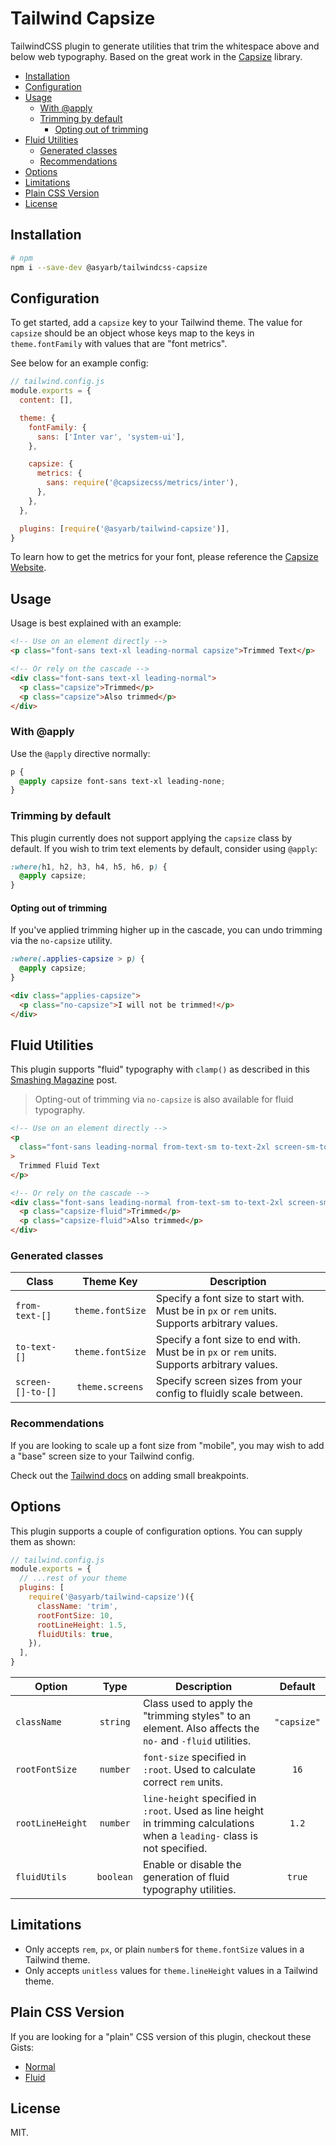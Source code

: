 # Tailwind Capsize <!-- omit in toc -->

TailwindCSS plugin to generate utilities that trim the whitespace above and
below web typography. Based on the great work in the
[Capsize](https://github.com/seek-oss/capsize) library.

- [Installation](#installation)
- [Configuration](#configuration)
- [Usage](#usage)
  - [With @apply](#with-apply)
  - [Trimming by default](#trimming-by-default)
    - [Opting out of trimming](#opting-out-of-trimming)
- [Fluid Utilities](#fluid-utilities)
  - [Generated classes](#generated-classes)
  - [Recommendations](#recommendations)
- [Options](#options)
- [Limitations](#limitations)
- [Plain CSS Version](#plain-css-version)
- [License](#license)

## Installation

```bash
# npm
npm i --save-dev @asyarb/tailwindcss-capsize
```

## Configuration

To get started, add a `capsize` key to your Tailwind theme. The value for
`capsize` should be an object whose keys map to the keys in `theme.fontFamily`
with values that are "font metrics".

See below for an example config:

```js
// tailwind.config.js
module.exports = {
  content: [],

  theme: {
    fontFamily: {
      sans: ['Inter var', 'system-ui'],
    },

    capsize: {
      metrics: {
        sans: require('@capsizecss/metrics/inter'),
      },
    },
  },

  plugins: [require('@asyarb/tailwind-capsize')],
}
```

To learn how to get the metrics for your font, please reference the
[Capsize Website](https://seek-oss.github.io/capsize/).

## Usage

Usage is best explained with an example:

```html
<!-- Use on an element directly -->
<p class="font-sans text-xl leading-normal capsize">Trimmed Text</p>

<!-- Or rely on the cascade -->
<div class="font-sans text-xl leading-normal">
  <p class="capsize">Trimmed</p>
  <p class="capsize">Also trimmed</p>
</div>
```

### With @apply

Use the `@apply` directive normally:

```css
p {
  @apply capsize font-sans text-xl leading-none;
}
```

### Trimming by default

This plugin currently does not support applying the `capsize` class by default.
If you wish to trim text elements by default, consider using `@apply`:

```css
:where(h1, h2, h3, h4, h5, h6, p) {
  @apply capsize;
}
```

#### Opting out of trimming

If you've applied trimming higher up in the cascade, you can undo trimming via
the `no-capsize` utility.

```css
:where(.applies-capsize > p) {
  @apply capsize;
}
```

```html
<div class="applies-capsize">
  <p class="no-capsize">I will not be trimmed!</p>
</div>
```

## Fluid Utilities

This plugin supports "fluid" typography with `clamp()` as described in this
[Smashing Magazine](https://www.smashingmagazine.com/2022/01/modern-fluid-typography-css-clamp/)
post.

> Opting-out of trimming via `no-capsize` is also available for fluid
> typography.

```html
<!-- Use on an element directly -->
<p
  class="font-sans leading-normal from-text-sm to-text-2xl screen-sm-to-xl capsize-fluid"
>
  Trimmed Fluid Text
</p>

<!-- Or rely on the cascade -->
<div class="font-sans leading-normal from-text-sm to-text-2xl screen-sm-to-xl">
  <p class="capsize-fluid">Trimmed</p>
  <p class="capsize-fluid">Also trimmed</p>
</div>
```

### Generated classes

| **Class**         |  **Theme Key**   | **Description**                                                                               |
| ----------------- | :--------------: | --------------------------------------------------------------------------------------------- |
| `from-text-[]`    | `theme.fontSize` | Specify a font size to start with. Must be in `px` or `rem` units. Supports arbitrary values. |
| `to-text-[]`      | `theme.fontSize` | Specify a font size to end with. Must be in `px` or `rem` units. Supports arbitrary values.   |
| `screen-[]-to-[]` | `theme.screens`  | Specify screen sizes from your config to fluidly scale between.                               |

### Recommendations

If you are looking to scale up a font size from "mobile", you may wish to add a
"base" screen size to your Tailwind config.

Check out the
[Tailwind docs](https://tailwindcss.com/docs/screens#adding-smaller-breakpoints)
on adding small breakpoints.

## Options

This plugin supports a couple of configuration options. You can supply them as
shown:

```js
// tailwind.config.js
module.exports = {
  // ...rest of your theme
  plugins: [
    require('@asyarb/tailwind-capsize')({
      className: 'trim',
      rootFontSize: 10,
      rootLineHeight: 1.5,
      fluidUtils: true,
    }),
  ],
}
```

| **Option**       | **Type**  | **Description**                                                                                                            | **Default** |
| ---------------- | :-------: | -------------------------------------------------------------------------------------------------------------------------- | :---------: |
| `className`      | `string`  | Class used to apply the "trimming styles" to an element. Also affects the `no-` and `-fluid` utilities.                    | `"capsize"` |
| `rootFontSize`   | `number`  | `font-size` specified in `:root`. Used to calculate correct `rem` units.                                                   |    `16`     |
| `rootLineHeight` | `number`  | `line-height` specified in `:root`. Used as line height in trimming calculations when a `leading-` class is not specified. |    `1.2`    |
| `fluidUtils`     | `boolean` | Enable or disable the generation of fluid typography utilities.                                                            |   `true`    |

## Limitations

- Only accepts `rem`, `px`, or plain `number`s for `theme.fontSize` values in a
  Tailwind theme.
- Only accepts `unitless` values for `theme.lineHeight` values in a Tailwind
  theme.

## Plain CSS Version

If you are looking for a "plain" CSS version of this plugin, checkout these
Gists:

- [Normal](https://gist.github.com/asyarb/ec0bb47ebe31f4953e3b31eedee6058f)
- [Fluid](https://gist.github.com/asyarb/162bf0a8b5d238de01bd2832094727ad)

## License

MIT.

